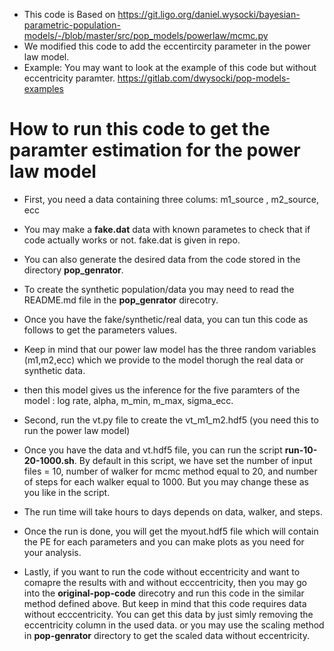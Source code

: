 
* This code is Based on https://git.ligo.org/daniel.wysocki/bayesian-parametric-population-models/-/blob/master/src/pop_models/powerlaw/mcmc.py
* We modified this code to add the eccentircity parameter in the power law model.
* Example: You may want to look at the example of this code but without eccentricity paramter. https://gitlab.com/dwysocki/pop-models-examples

# How to run this code to get the paramter estimation for the power law model

* First, you need a data containing three colums: m1_source , m2_source, ecc
* You may make a **fake.dat** data with known parametes to check that if code actually works or not. fake.dat is given in repo.
* You can also generate the desired data from the code stored in the directory **pop_genrator**.
* To create the synthetic population/data you may need to read the README.md file in the **pop_genrator** direcotry.
* Once you have the fake/synthetic/real data, you can tun this code as follows to get the parameters values.
* Keep in mind that our power law model has the three random variables (m1,m2,ecc) which we provide to the model thorugh the real data or synthetic data.
* then this model gives us the inference for the five paramters of the model : log rate, alpha, m_min, m_max, sigma_ecc.
* Second, run the vt.py file to create the vt_m1_m2.hdf5 (you need this to run the power law model)
* Once you have the data and vt.hdf5 file, you can run the script **run-10-20-1000.sh**. By default in this script, we have set the number of input files = 10, number of walker for mcmc method equal to 20, and number of steps for each walker equal to 1000. But you may change these as you like in the script.
* The run time will take hours to days depends on data, walker, and steps.
* Once the run is done, you will get the myout.hdf5 file which will contain the PE for each parameters and you can make plots as you need for your analysis.


* Lastly, if you want to run the code without eccentricity and want to comapre the results with and without ecccentricity, then you may go into the **original-pop-code** direcotry and run this code in the similar method defined above. But keep in mind that this code requires data without ecccentricity. You can get this data by just simly removing the eccentricity column in the used data. or you may use the scaling method in **pop-genrator** directory to get the scaled data without eccentricity.
